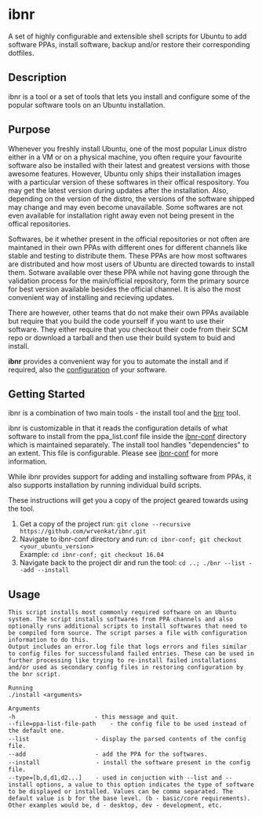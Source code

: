 # ibnr
A set of highly configurable and extensible shell scripts for Ubuntu to add software PPAs, install software, backup and/or restore their corresponding dotfiles.

## Description
ibnr is a tool or a set of tools that lets you install and configure some of the popular software tools on an Ubuntu installation.

## Purpose
  Whenever you freshly install Ubuntu, one of the most popular Linux distro either in a VM or on a physical machine, you often require your favourite software also be installed with their latest and greatest versions with those awesome features. However, Ubuntu only ships their installation images with a particular version of these softwares in their offical respository. You may get the latest version during updates after the installation. Also, depending on the version of the distro, the versions of the software shipped may change and may even become unavailable. Some softwares are not even available for installation right away even not being present in the offical repositories.

  Softwares, be it whether present in the official repositories or not often are maintaned in their own PPAs with different ones for different channels like stable and testing to distribute them. These PPAs are how most softwares are distributed and how most users of Ubuntu are directed towards to install them. Sotware available over these PPA while not having gone through the validation process for the main/official repository, form the primary source for best version available besides the official channel. It is also the most convenient way of installing and recieving updates.
  
  There are however, other teams that do not make their own PPAs available but require that you build the code yourself if you want to use their software. They either require that you checkout their code from their SCM repo or download a tarball and then use their build system to buid and install.
  
  **ibnr** provides a convenient way for you to automate the install and if required, also the [configuration](https://github.com/wrvenkat/bnr) of your software.

## Getting Started
  ibnr is a combination of two main tools - the install tool and the [bnr](https://github.com/wrvenkat/bnr) tool.
  
  ibnr is customizable in that it reads the configuration details of what software to install from the ppa_list.conf file inside the [ibnr-conf](https://github.com/wrvenkat/ibnr-conf) directory which is maintained separately. The install tool handles "dependencies" to an extent. This file is configurable. Please see [ibnr-conf](https://github.com/wrvenkat/ibnr-conf) for more information.
  
  While ibnr provides support for adding and installing software from PPAs, it also supports installation by running individual build scripts.
  
  These instructions will get you a copy of the project geared towards using the tool.
  
  1. Get a copy of the project run: 
  `git clone --recursive https://github.com/wrvenkat/ibnr.git`
  2. Navigate to ibnr-conf directory and run:
  `cd ibnr-conf; git checkout <your_ubuntu_version>`  
  Example: `cd ibnr-conf; git checkout 16.04`
  3. Navigate back to the project dir and run the tool:
  `cd ..; ./bnr --list --add --install`
  
## Usage
  
`This script installs most commonly required software on an Ubuntu system. The script installs softwares from PPA channels and also optionally runs additional scripts to install softwares that need to be compiled form source. The script parses a file with configuration information to do this.`  
`Output includes an error.log file that logs errors and files similar to config files for successfuland failed entries. These can be used in further processing like trying to re-install failed installations and/or used as secondary config files in restoring configuration by the bnr script.`

`Running`  
`./install <arguments>`

`Arguments`  
`-h`&nbsp;&nbsp;&nbsp;&nbsp;&nbsp;&nbsp;&nbsp;&nbsp;&nbsp;&nbsp;&nbsp;&nbsp;&nbsp;&nbsp;&nbsp;&nbsp;&nbsp;&nbsp;&nbsp;&nbsp;&nbsp;&nbsp;&nbsp;&nbsp;&nbsp;&nbsp;&nbsp;&nbsp;&nbsp;&nbsp;&nbsp;&nbsp;&nbsp;&nbsp;&nbsp;&nbsp;&nbsp;&nbsp;&nbsp;&nbsp;&nbsp;`- this message and quit.`  
`--file=ppa-list-file-path    - the config file to be used instead of the default one.`  
`--list`&nbsp;&nbsp;&nbsp;&nbsp;&nbsp;&nbsp;&nbsp;&nbsp;&nbsp;&nbsp;&nbsp;&nbsp;&nbsp;&nbsp;&nbsp;&nbsp;&nbsp;&nbsp;&nbsp;&nbsp;&nbsp;&nbsp;&nbsp;&nbsp;&nbsp;&nbsp;&nbsp;&nbsp;&nbsp;&nbsp;&nbsp;&nbsp;&nbsp;&nbsp;`- display the parsed contents of the config file.`  
`--add`&nbsp;&nbsp;&nbsp;&nbsp;&nbsp;&nbsp;&nbsp;&nbsp;&nbsp;&nbsp;&nbsp;&nbsp;&nbsp;&nbsp;&nbsp;&nbsp;&nbsp;&nbsp;&nbsp;&nbsp;&nbsp;&nbsp;&nbsp;&nbsp;&nbsp;&nbsp;&nbsp;&nbsp;&nbsp;&nbsp;&nbsp;&nbsp;&nbsp;&nbsp;&nbsp;&nbsp;`- add the PPA for the softwares.`  
`--install`&nbsp;&nbsp;&nbsp;&nbsp;&nbsp;&nbsp;&nbsp;&nbsp;&nbsp;&nbsp;&nbsp;&nbsp;&nbsp;&nbsp;&nbsp;&nbsp;&nbsp;&nbsp;&nbsp;&nbsp;&nbsp;&nbsp;&nbsp;&nbsp;&nbsp;&nbsp;&nbsp;&nbsp;&nbsp;`- install the software present in the config file.`  
`--type=[b,d,d1,d2...]`&nbsp;&nbsp;&nbsp;&nbsp;&nbsp;&nbsp;&nbsp;`- used in conjuction with --list and --install options, a value to this option indicates the type of software to be displayed or installed. Values can be comma separated. The default value is b for the base level. (b - basic/core requirements). Other examples would be, d - desktop, dev - development, etc.`
